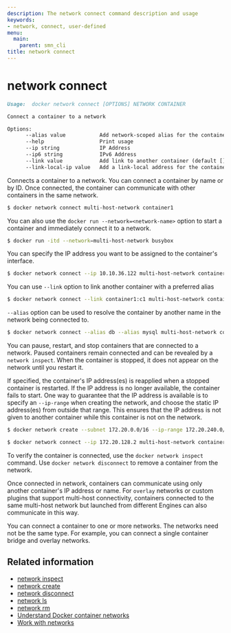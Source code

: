 ```yaml
---
description: The network connect command description and usage
keywords:
- network, connect, user-defined
menu:
  main:
    parent: smn_cli
title: network connect
---
```


# network connect

```markdown
Usage:  docker network connect [OPTIONS] NETWORK CONTAINER

Connect a container to a network

Options:
      --alias value           Add network-scoped alias for the container (default [])
      --help                  Print usage
      --ip string             IP Address
      --ip6 string            IPv6 Address
      --link value            Add link to another container (default [])
      --link-local-ip value   Add a link-local address for the container (default [])
```

Connects a container to a network. You can connect a container by name
or by ID. Once connected, the container can communicate with other containers in
the same network.

```bash
$ docker network connect multi-host-network container1
```

You can also use the `docker run --network=<network-name>` option to start a container and immediately connect it to a network.

```bash
$ docker run -itd --network=multi-host-network busybox
```

You can specify the IP address you want to be assigned to the container's interface.

```bash
$ docker network connect --ip 10.10.36.122 multi-host-network container2
```

You can use `--link` option to link another container with a preferred alias

```bash
$ docker network connect --link container1:c1 multi-host-network container2
```

`--alias` option can be used to resolve the container by another name in the network
being connected to.

```bash
$ docker network connect --alias db --alias mysql multi-host-network container2
```

You can pause, restart, and stop containers that are connected to a network.
Paused containers remain connected and can be revealed by a `network inspect`.
When the container is stopped, it does not appear on the network until you restart
it.

If specified, the container's IP address(es) is reapplied when a stopped
container is restarted. If the IP address is no longer available, the container
fails to start. One way to guarantee that the IP address is available is
to specify an `--ip-range` when creating the network, and choose the static IP
address(es) from outside that range. This ensures that the IP address is not
given to another container while this container is not on the network.

```bash
$ docker network create --subnet 172.20.0.0/16 --ip-range 172.20.240.0/20 multi-host-network
```

```bash
$ docker network connect --ip 172.20.128.2 multi-host-network container2
```

To verify the container is connected, use the `docker network inspect` command. Use `docker network disconnect` to remove a container from the network.

Once connected in network, containers can communicate using only another
container's IP address or name. For `overlay` networks or custom plugins that
support multi-host connectivity, containers connected to the same multi-host
network but launched from different Engines can also communicate in this way.

You can connect a container to one or more networks. The networks need not be the same type. For example, you can connect a single container bridge and overlay networks.

## Related information

* [network inspect](network_inspect.md)
* [network create](network_create.md)
* [network disconnect](network_disconnect.md)
* [network ls](network_ls.md)
* [network rm](network_rm.md)
* [Understand Docker container networks](../../userguide/networking/index.md)
* [Work with networks](../../userguide/networking/work-with-networks.md)
